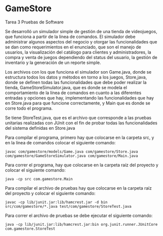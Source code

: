 # GameStore
Tarea 3 Pruebas de Software

Se desarrolló un simulador simple de gestión de una tienda de videojuegos, que funciona a partir de la línea de comandos. El simulador debe administrar algunos aspectos del negocio
y otorgar las funcionalidades que se dan como requerimientos en el enunciado, que son el manejo de usuarios, la visualización del catálogo para clientes y administradores, la compra
y venta de juegos dependiendo del status del usuario, la gestión de inventario y la generación de un reporte simple.

Los archivos con los que funciona el simulador son Game.java, donde se estructura todos los datos y métodos en torno a los juegos, Store,java, donde se definen todas las funcionalidades
que debe poder realizar la tienda, GameStoreSimulator.java, que es donde se modela el comportamiento de la línea de comandos en cuanto a las diferentes entradas y opciones que hay, implementando
las funcionalidades que hay en Store.java para que funcione correctamente, y Main que es donde se corre todo el programa.

Se tiene StoreTest.java, que es el archivo que corresponde a las pruebas unitarias realizadas con JUnit con el fin de probar todas las funcionalidades del sistema definidas en Store.java

Para compilar el programa, primero hay que colocarse en la carpeta src, y en la línea de comandos colocar el siguiente comando:

    javac com/gamestore/models/Game.java com/gamestore/Store.java com/gamestore/GameStoreSimulator.java com/gamestore/Main.java

Para correr el programa, hay que colocarse en la carpeta raíz del proyecto y colocar el siguiente comando:

    java -cp src com.gamestore.Main

Para compilar el archivo de pruebas hay que colocarse en la carpeta raíz del proyecto y colocar el siguiente comando:

    javac -cp lib/junit.jar:lib/hamcrest.jar -d bin src/com/gamestore/*.java test/com/gamestore/StoreTest.java

Para correr el archivo de pruebas se debe ejecutar el siguiente comando:

    java -cp lib/junit.jar:lib/hamcrest.jar:bin org.junit.runner.JUnitCore com.gamestore.StoreTest

  


